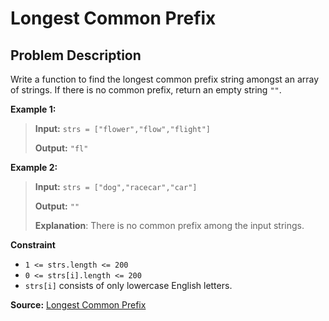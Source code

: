 # Longest Common Prefix

## Problem Description

Write a function to find the longest common prefix string amongst an array of strings.
If there is no common prefix, return an empty string `""`.

**Example 1:**

> **Input:** `strs = ["flower","flow","flight"]`
>
> **Output:** `"fl"`

**Example 2:**

> **Input:** `strs = ["dog","racecar","car"]`
>
> **Output:** `""`
>
> **Explanation**: There is no common prefix among the input strings.

**Constraint**

- `1 <= strs.length <= 200`
- `0 <= strs[i].length <= 200`
- `strs[i]` consists of only lowercase English letters.

**Source:** [Longest Common Prefix](https://leetcode.com/problems/longest-common-prefix/)
